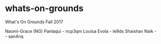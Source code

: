 # whats-on-grounds
What's On Grounds Fall 2017

Naomi-Grace (NG) Panlaqui - ncp3qm
Louisa Evola - le9ds
Shaishav Naik -- san4nq
